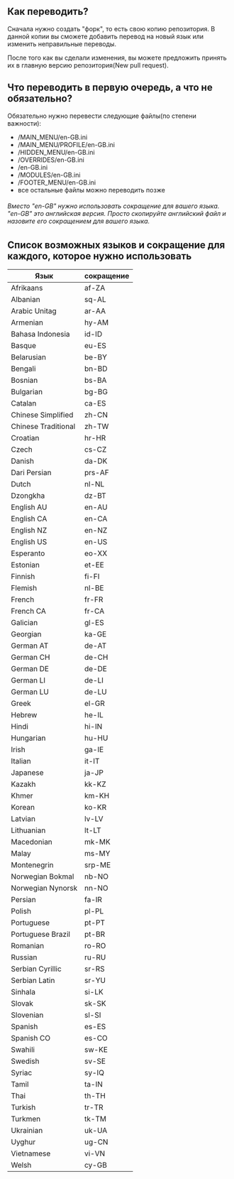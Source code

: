 Как переводить?
---------------------
Сначала нужно создать "форк", то есть свою копию репозитория. В данной копии вы сможете добавить перевод на новый язык или изменить неправильные переводы.

После того как вы сделали изменения, вы можете предложить принять их в главную версию репозитория(New pull request).

Что переводить в первую очередь, а что не обязательно?
---------------------
Обязательно нужно перевести следующие файлы(по степени важности):
* /MAIN_MENU/en-GB.ini
* /MAIN_MENU/PROFILE/en-GB.ini
* /HIDDEN_MENU/en-GB.ini
* /OVERRIDES/en-GB.ini
* /en-GB.ini
* /MODULES/en-GB.ini
* /FOOTER_MENU/en-GB.ini
* все остальные файлы можно переводить позже

###### Вместо "en-GB" нужно использовать сокращение для вашего языка. "en-GB" это английская версия. Просто скопируйте английский файл и назовите его сокращением для вашего языка.

Список возможных языков и сокращение для каждого, которое нужно использовать
---------------------

| Язык | сокращение |
| ------------- | ------------- |
| Afrikaans | af-ZA |
| Albanian | sq-AL |
| Arabic Unitag | ar-AA |
| Armenian | hy-AM |
| Bahasa Indonesia | id-ID |
| Basque | eu-ES |
| Belarusian | be-BY |
| Bengali | bn-BD |
| Bosnian | bs-BA |
| Bulgarian | bg-BG |
| Catalan | ca-ES |
| Chinese Simplified | zh-CN |
| Chinese Traditional | zh-TW |
| Croatian | hr-HR |
| Czech | cs-CZ |
| Danish | da-DK |
| Dari Persian | prs-AF |
| Dutch | nl-NL |
| Dzongkha | dz-BT |
| English AU | en-AU |
| English CA | en-CA |
| English NZ | en-NZ |
| English US | en-US |
| Esperanto | eo-XX |
| Estonian | et-EE |
| Finnish | fi-FI |
| Flemish | nl-BE |
| French | fr-FR |
| French CA | fr-CA |
| Galician | gl-ES |
| Georgian | ka-GE |
| German AT | de-AT |
| German CH | de-CH |
| German DE | de-DE |
| German LI | de-LI |
| German LU | de-LU |
| Greek | el-GR |
| Hebrew | he-IL |
| Hindi | hi-IN |
| Hungarian | hu-HU |
| Irish | ga-IE |
| Italian | it-IT |
| Japanese | ja-JP |
| Kazakh | kk-KZ |
| Khmer | km-KH |
| Korean | ko-KR |
| Latvian | lv-LV |
| Lithuanian | lt-LT |
| Macedonian | mk-MK |
| Malay | ms-MY |
| Montenegrin | srp-ME |
| Norwegian Bokmal | nb-NO |
| Norwegian Nynorsk | nn-NO |
| Persian | fa-IR |
| Polish | pl-PL |
| Portuguese | pt-PT |
| Portuguese Brazil | pt-BR |
| Romanian | ro-RO |
| Russian | ru-RU |
| Serbian Cyrillic | sr-RS |
| Serbian Latin | sr-YU |
| Sinhala | si-LK |
| Slovak | sk-SK |
| Slovenian | sl-SI |
| Spanish | es-ES |
| Spanish CO | es-CO |
| Swahili | sw-KE |
| Swedish | sv-SE |
| Syriac | sy-IQ |
| Tamil | ta-IN |
| Thai | th-TH |
| Turkish | tr-TR |
| Turkmen | tk-TM |
| Ukrainian | uk-UA |
| Uyghur | ug-CN |
| Vietnamese | vi-VN |
| Welsh | cy-GB |

